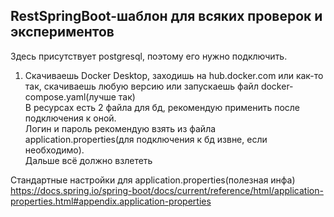 ## RestSpringBoot-шаблон для всяких проверок и экспериментов  
Здесь присутствует postgresql, поэтому его нужно подключить.  
1) Скачиваешь Docker Desktop, заходишь на hub.docker.com или как-то так, 
скачиваешь любую версию или запускаешь файл docker-compose.yaml(лучше так)  
В ресурсах есть 2 файла для бд, рекомендую применить после подключения к оной.  
Логин и пароль рекомендую взять из файла application.properties(для подключения к бд извне, если необходимо).  
Дальше всё должно взлететь
  
Стандартные настройки для application.properties(полезная инфа)  
https://docs.spring.io/spring-boot/docs/current/reference/html/application-properties.html#appendix.application-properties